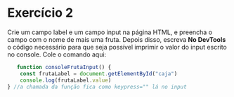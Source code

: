# Exercício 2

Crie um campo label e um campo input na página HTML, e preencha o campo com o nome de mais uma fruta.
Depois disso, escreva **No DevTools** o código necessário para que seja possível imprimir o valor do input escrito no console.
Cole o comando aqui:
```jsx
   function consoleFrutaInput() {
    const frutaLabel = document.getElementById("caja")
    console.log(frutaLabel.value)
} //a chamada da função fica como keypress="" lá no input
```